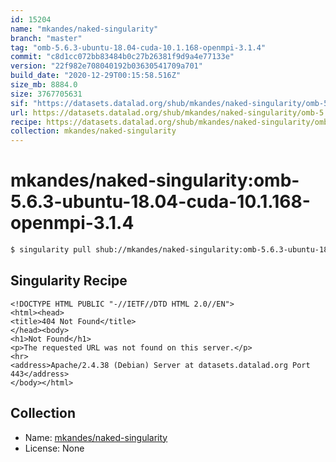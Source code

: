 ```yaml
---
id: 15204
name: "mkandes/naked-singularity"
branch: "master"
tag: "omb-5.6.3-ubuntu-18.04-cuda-10.1.168-openmpi-3.1.4"
commit: "c8d1cc072bb83484b0c27b26381f9d9a4e77133e"
version: "22f982e708040192b03630541709a701"
build_date: "2020-12-29T00:15:58.516Z"
size_mb: 8884.0
size: 3767705631
sif: "https://datasets.datalad.org/shub/mkandes/naked-singularity/omb-5.6.3-ubuntu-18.04-cuda-10.1.168-openmpi-3.1.4/2020-12-29-c8d1cc07-22f982e7/22f982e708040192b03630541709a701.sif"
url: https://datasets.datalad.org/shub/mkandes/naked-singularity/omb-5.6.3-ubuntu-18.04-cuda-10.1.168-openmpi-3.1.4/2020-12-29-c8d1cc07-22f982e7/
recipe: https://datasets.datalad.org/shub/mkandes/naked-singularity/omb-5.6.3-ubuntu-18.04-cuda-10.1.168-openmpi-3.1.4/2020-12-29-c8d1cc07-22f982e7/Singularity
collection: mkandes/naked-singularity
---
```


# mkandes/naked-singularity:omb-5.6.3-ubuntu-18.04-cuda-10.1.168-openmpi-3.1.4

```bash
$ singularity pull shub://mkandes/naked-singularity:omb-5.6.3-ubuntu-18.04-cuda-10.1.168-openmpi-3.1.4
```

## Singularity Recipe

```singularity
<!DOCTYPE HTML PUBLIC "-//IETF//DTD HTML 2.0//EN">
<html><head>
<title>404 Not Found</title>
</head><body>
<h1>Not Found</h1>
<p>The requested URL was not found on this server.</p>
<hr>
<address>Apache/2.4.38 (Debian) Server at datasets.datalad.org Port 443</address>
</body></html>
```

## Collection

 - Name: [mkandes/naked-singularity](https://github.com/mkandes/naked-singularity)
 - License: None

